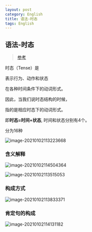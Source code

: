```yaml
---
layout: post
category: English
title: 语法-时态
tags: English
---
```


## 语法-时态

> [参考](https://wenku.baidu.com/view/d553f90b4a7302768e9939af.html)

时态（Tense）是

表示行为、动作和状态

在各种时间条件下的动词形式。

因此，当我们说时态结构的时候，

指的是相应时态下的动词形式。



即**时态=时间+状态**, 时间和状态分别有4个。



分为16种

![image-20210102113223668](https://cdn.jsdelivr.net/gh/mafulong/mdPic@vv1/v1/120.png)

### 含义解释

![image-20210102114504364](https://cdn.jsdelivr.net/gh/mafulong/mdPic@vv1/v1/101.png)

![image-20210102113515053](https://cdn.jsdelivr.net/gh/mafulong/mdPic@vv1/v1/16.png)

### 构成方式

![image-20210102113833371](https://cdn.jsdelivr.net/gh/mafulong/mdPic@vv2/v2/43.png)

### 肯定句的构成

![image-20210102114131182](https://cdn.jsdelivr.net/gh/mafulong/mdPic@vv2/v2/25.png)